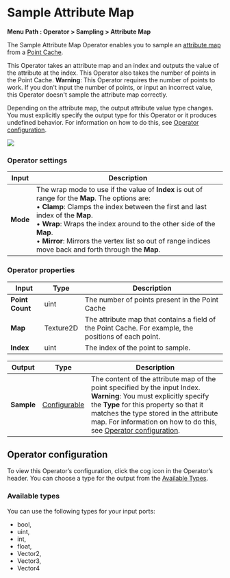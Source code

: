 # Sample Attribute Map

**Menu Path : Operator > Sampling > Attribute Map**

The Sample Attribute Map Operator enables you to sample an [attribute map](point-cache-in-vfx-graph.md#attribute-map) from a [Point Cache](point-cache-in-vfx-graph.md).

This Operator takes an attribute map and an index and outputs the value of the attribute at the index. This Operator also takes the number of points in the Point Cache. **Warning**: This Operator requires the number of points to work. If you don't input the number of points, or input an incorrect value, this Operator doesn't sample the attribute map correctly.

Depending on the attribute map, the output attribute value type changes. You must explicitly specify the output type for this Operator or it produces undefined behavior. For information on how to do this, see [Operator configuration](#operator-configuration).

![](Images/Operator-SampleAttributeMapGraph.png)

### Operator settings

| **Input** | **Description**                                              |
| --------- | ------------------------------------------------------------ |
| **Mode**  | The wrap mode to use if the value of **Index** is out of range for the **Map**. The options are: <br/>&#8226; **Clamp**: Clamps the index between the first and last index of the **Map**.<br/>&#8226; **Wrap**: Wraps the index around to the other side of the **Map**.<br/>&#8226; **Mirror**: Mirrors the vertex list so out of range indices move back and forth through the **Map**. |

### Operator properties

| **Input**       | **Type**  | **Description**                                              |
| --------------- | --------- | ------------------------------------------------------------ |
| **Point Count** | uint      | The number of points present in the Point Cache              |
| **Map**         | Texture2D | The attribute map that contains a field of the Point Cache. For example, the positions of each point. |
| **Index**       | uint      | The index of the point to sample.                            |

| **Output** | **Type**                                | **Description**                                              |
| ---------- | --------------------------------------- | ------------------------------------------------------------ |
| **Sample** | [Configurable](#operator-configuration) | The content of the attribute map of the point specified by the input Index.<br/>**Warning**: You must explicitly specify the **Type** for this property so that it matches the type stored in the attribute map. For information on how to do this, see [Operator configuration](#operator-configuration). |

## Operator configuration

To view this Operator’s configuration, click the cog icon in the Operator’s header. You can choose a type for the output from the [Available Types](#available-types).

### Available types

You can use the following types for your input ports:

- bool,
- uint,
- int,
- float,
- Vector2,
- Vector3,
- Vector4